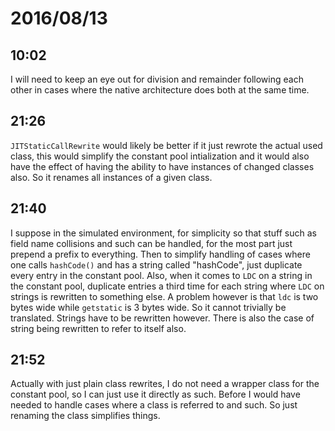 # 2016/08/13

## 10:02

I will need to keep an eye out for division and remainder following each other
in cases where the native architecture does both at the same time.

## 21:26

`JITStaticCallRewrite` would likely be better if it just rewrote the actual
used class, this would simplify the constant pool intialization and it would
also have the effect of having the ability to have instances of changed
classes also. So it renames all instances of a given class.

## 21:40

I suppose in the simulated environment, for simplicity so that stuff such as
field name collisions and such can be handled, for the most part just prepend
a prefix to everything. Then to simplify handling of cases where one calls
`hashCode()` and has a string called "hashCode", just duplicate every entry
in the constant pool. Also, when it comes to `LDC` on a string in the constant
pool, duplicate entries a third time for each string where `LDC` on strings is
rewritten to something else. A problem however is that `ldc` is two bytes
wide while `getstatic` is 3 bytes wide. So it cannot trivially be translated.
Strings have to be rewritten however. There is also the case of string being
rewritten to refer to itself also.

## 21:52

Actually with just plain class rewrites, I do not need a wrapper class for the
constant pool, so I can just use it directly as such. Before I would have
needed to handle cases where a class is referred to and such. So just renaming
the class simplifies things.

